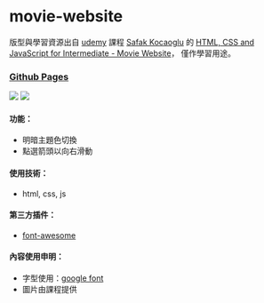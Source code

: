 # movie-website
版型與學習資源出自 [udemy](https://www.udemy.com/) 課程 [Safak Kocaoglu](https://www.udemy.com/user/safak-kocaoglu-3/) 的 [HTML, CSS and JavaScript for Intermediate - Movie Website](https://www.udemy.com/course/html-css-and-javascript-for-intermediate/learn/lecture/25208628#overview)，
僅作學習用途。

### [Github Pages](https://joyun25.github.io/movie-website/)
![](https://i.imgur.com/KIuWaV6.jpg)
![](https://i.imgur.com/eUbmFpi.jpg)

#### 功能：
- 明暗主題色切換
- 點選箭頭以向右滑動

#### 使用技術：
- html, css, js

#### 第三方插件：
- [font-awesome](https://fontawesome.com/)

#### 內容使用申明：
- 字型使用：[google font](https://fonts.google.com/)
- 圖片由課程提供
